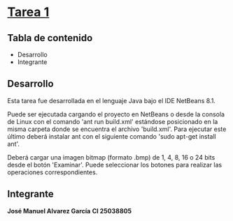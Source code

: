 # [Tarea 1](https://github.com/josemalvarezg1/Procesamiento-Digital-de-Imagenes-Tarea-1)

## Tabla de contenido
* Desarrollo
* Integrante

## Desarrollo
Esta tarea fue desarrollada en el lenguaje Java bajo el IDE NetBeans 8.1.

Puede ser ejecutada cargando el proyecto en NetBeans o desde la consola de Linux con el comando 'ant run build.xml' estándose posicionado en la misma carpeta donde se encuentra el archivo 'build.xml'. Para ejecutar este último deberá instalar ant con el siguiente comando 'sudo apt-get install ant'.

Deberá cargar una imagen bitmap (formato .bmp) de 1, 4, 8, 16 o 24 bits desde el botón 'Examinar'. Puede seleccionar los botones para realizar las operaciones correspondientes.


## Integrante

**José Manuel Alvarez García**
**CI 25038805**